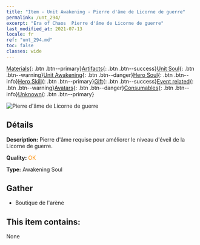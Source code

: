 ```yaml
---
title: "Item - Unit Awakening - Pierre d'âme de Licorne de guerre"
permalink: /unt_294/
excerpt: "Era of Chaos  Pierre d'âme de Licorne de guerre"
last_modified_at: 2021-07-13
locale: fr
ref: "unt_294.md"
toc: false
classes: wide
---
```

 [Materials](/ItemsFR/){: .btn .btn--primary}[Artifacts](/ItemsFR/Artifacts/){: .btn .btn--success}[Unit Soul](/ItemsFR/UnitSoul/){: .btn .btn--warning}[Unit Awakening](/ItemsFR/UnitAwakening/){: .btn .btn--danger}[Hero Soul](/ItemsFR/HeroSoul/){: .btn .btn--info}[Hero Skill](/ItemsFR/HeroSkill/){: .btn .btn--primary}[Gift](/ItemsFR/Gift/){: .btn .btn--success}[Event related](/ItemsFR/Events/){: .btn .btn--warning}[Avatars](/ItemsFR/Avatars/){: .btn .btn--danger}[Consumables](/ItemsFR/Consumables/){: .btn .btn--info}[Unknown](/ItemsFR/Unknown/){: .btn .btn--primary}

 ![Pierre d'âme de Licorne de guerre](/images/u/tia_dujiaoshou.jpg)

## Détails
 **Description:** Pierre d'âme requise pour améliorer le niveau d'éveil de la Licorne de guerre.

 **Quality:** <span style="color: #FF8C00">OK</span>

 **Type:** Awakening Soul

## Gather

*    Boutique de l'arène 

## This item contains:

  None

